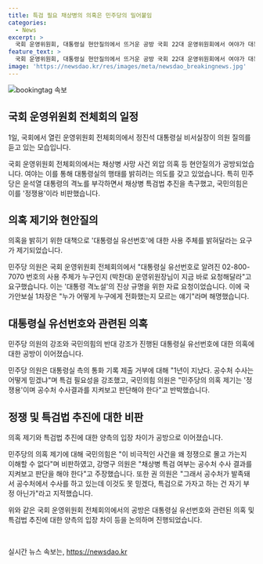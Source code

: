 ```yaml
---
title: 특검 필요 채상병의 의혹은 민주당의 밀어붙임
categories:
  - News
excerpt: >
  국회 운영위원회, 대통령실 현안질의에서 뜨거운 공방 국회 22대 운영위원회에서 여야가 대통령실 현안질의로 대적의견을 나타내며 공방을 벌였다. 민주당은 윤석열 대통령의 의혹을 부각시키고 특검법 추진에 집중하고, 국민의힘은 이를 정쟁용이라 비판하며 수사결과를 기다리라고 주장했다. 이에 각 정당 의원들은 대통령실 유선번호와 관련한 의혹 등을 놓고 격론을 벌였고, 이에 대한 여야 의견도 엇갈린 채 진행됐다.
feature_text: >
  국회 운영위원회, 대통령실 현안질의에서 뜨거운 공방 국회 22대 운영위원회에서 여야가 대통령실 현안질의로 대적의견을 나타내며 공방을 벌였다. 민주당은 윤석열 대통령의 의혹을 부각시키고 특검법 추진에 집중하고, 국민의힘은 이를 정쟁용이라 비판하며 수사결과를 기다리라고 주장했다. 이에 각 정당 의원들은 대통령실 유선번호와 관련한 의혹 등을 놓고 격론을 벌였고, 이에 대한 여야 의견도 엇갈린 채 진행됐다.
image: 'https://newsdao.kr/res/images/meta/newsdao_breakingnews.jpg'
---
```


<p><img src="https://newsdao.kr/res/images/meta/newsdao_breakingnews.jpg" alt="bookingtag 속보" /></p>

<h2 data-ke-size="size26">국회 운영위원회 전체회의 일정</h2>

<p data-ke-size="size16">1일, 국회에서 열린 운영위원회 전체회의에서 정진석 대통령실 비서실장이 의원 질의를 듣고 있는 모습입니다.</p>

<p>국회 운영위원회 전체회의에서는 채상병 사망 사건 외압 의혹 등 현안질의가 공방되었습니다. 여야는 이를 통해 대통령실의 행태를 밝히려는 의도를 갖고 있었습니다. 특히 민주당은 윤석열 대통령의 격노를 부각하면서 채상병 특검법 추진을 촉구했고, 국민의힘은 이를 '정쟁용'이라 비판했습니다.</p>

<h2 data-ke-size="size26">의혹 제기와 현안질의</h2>

<p data-ke-size="size16">의혹을 밝히기 위한 대책으로 '대통령실 유선번호'에 대한 사용 주체를 밝혀달라는 요구가 제기되었습니다.</p>

<p>민주당 의원은 국회 운영위원회 전체회의에서 "대통령실 유선번호로 알려진 02-800-7070 번호의 사용 주체가 누구인지 (박찬대) 운영위원장님이 지금 바로 요청해달라"고 요구했습니다. 이는 '대통령 격노설'의 진상 규명을 위한 자료 요청이었습니다. 이에 국가안보실 1차장은 "누가 어떻게 누구에게 전화했는지 모르는 얘기"라며 해명했습니다.</p>

<h2 data-ke-size="size26">대통령실 유선번호와 관련된 의혹</h2>

<p data-ke-size="size16">민주당 의원의 강조와 국민의힘의 반대 강조가 진행된 대통령실 유선번호에 대한 의혹에 대한 공방이 이어졌습니다.</p>

<p>민주당 의원은 대통령실 측의 통화 기록 제출 거부에 대해 "1년이 지났다. 공수처 수사는 어떻게 믿겠냐"며 특검 필요성을 강조했고, 국민의힘 의원은 "민주당의 의혹 제기는 '정쟁용'이며 공수처 수사결과를 지켜보고 판단해야 한다"고 반박했습니다.</p>

<h2 data-ke-size="size26">정쟁 및 특검법 추진에 대한 비판</h2>

<p data-ke-size="size16">의혹 제기와 특검법 추진에 대한 양측의 입장 차이가 공방으로 이어졌습니다.</p>

<p>민주당의 의혹 제기에 대해 국민의힘은 "이 비극적인 사건을 왜 정쟁으로 몰고 가는지 이해할 수 없다"며 비판하였고, 강명구 의원은 "채상병 특검 여부는 공수처 수사 결과를 지켜보고 판단을 해야 한다"고 주장했습니다. 또한 권 의원은 "그래서 공수처가 발족돼서 공수처에서 수사를 하고 있는데 이것도 못 믿겠다, 특검으로 가자고 하는 건 자기 부정 아닌가"라고 지적했습니다.</p>

<p>위와 같은 국회 운영위원회 전체회의에서의 공방은 대통령실 유선번호와 관련된 의혹 및 특검법 추진에 대한 양측의 입장 차이 등을 논의하며 진행되었습니다.</p>

<p data-ke-size="size16">&nbsp;</p>
실시간 뉴스 속보는, <a href="https://newsdao.kr" rel="dofollow">https://newsdao.kr</a>


